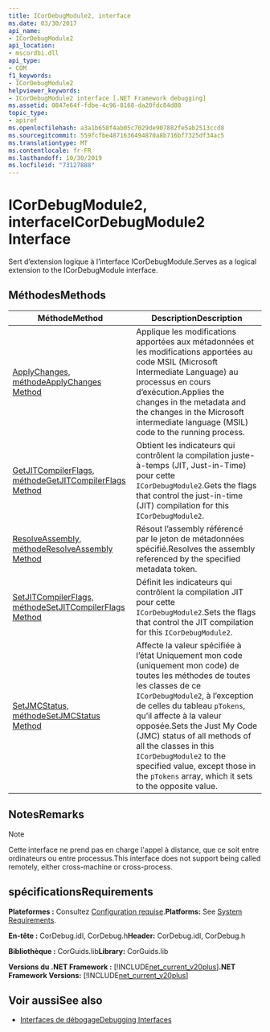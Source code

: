 ```yaml
---
title: ICorDebugModule2, interface
ms.date: 03/30/2017
api_name:
- ICorDebugModule2
api_location:
- mscordbi.dll
api_type:
- COM
f1_keywords:
- ICorDebugModule2
helpviewer_keywords:
- ICorDebugModule2 interface [.NET Framework debugging]
ms.assetid: 0847e64f-fdbe-4c96-8168-da20fdc84d80
topic_type:
- apiref
ms.openlocfilehash: a3a1b658f4ab05c7029de907882fe5ab2513ccd8
ms.sourcegitcommit: 559fcfbe4871636494870a8b716bf7325df34ac5
ms.translationtype: MT
ms.contentlocale: fr-FR
ms.lasthandoff: 10/30/2019
ms.locfileid: "73127888"
---
```

# <a name="icordebugmodule2-interface"></a><span data-ttu-id="55a44-102">ICorDebugModule2, interface</span><span class="sxs-lookup"><span data-stu-id="55a44-102">ICorDebugModule2 Interface</span></span>

<span data-ttu-id="55a44-103">Sert d’extension logique à l’interface ICorDebugModule.</span><span class="sxs-lookup"><span data-stu-id="55a44-103">Serves as a logical extension to the ICorDebugModule interface.</span></span>  
  
## <a name="methods"></a><span data-ttu-id="55a44-104">Méthodes</span><span class="sxs-lookup"><span data-stu-id="55a44-104">Methods</span></span>  
  
|<span data-ttu-id="55a44-105">Méthode</span><span class="sxs-lookup"><span data-stu-id="55a44-105">Method</span></span>|<span data-ttu-id="55a44-106">Description</span><span class="sxs-lookup"><span data-stu-id="55a44-106">Description</span></span>|  
|------------|-----------------|  
|[<span data-ttu-id="55a44-107">ApplyChanges, méthode</span><span class="sxs-lookup"><span data-stu-id="55a44-107">ApplyChanges Method</span></span>](../../../../docs/framework/unmanaged-api/debugging/icordebugmodule2-applychanges-method.md)|<span data-ttu-id="55a44-108">Applique les modifications apportées aux métadonnées et les modifications apportées au code MSIL (Microsoft Intermediate Language) au processus en cours d’exécution.</span><span class="sxs-lookup"><span data-stu-id="55a44-108">Applies the changes in the metadata and the changes in the Microsoft intermediate language (MSIL) code to the running process.</span></span>|  
|[<span data-ttu-id="55a44-109">GetJITCompilerFlags, méthode</span><span class="sxs-lookup"><span data-stu-id="55a44-109">GetJITCompilerFlags Method</span></span>](../../../../docs/framework/unmanaged-api/debugging/icordebugmodule2-getjitcompilerflags-method.md)|<span data-ttu-id="55a44-110">Obtient les indicateurs qui contrôlent la compilation juste-à-temps (JIT, Just-in-Time) pour cette `ICorDebugModule2`.</span><span class="sxs-lookup"><span data-stu-id="55a44-110">Gets the flags that control the just-in-time (JIT) compilation for this `ICorDebugModule2`.</span></span>|  
|[<span data-ttu-id="55a44-111">ResolveAssembly, méthode</span><span class="sxs-lookup"><span data-stu-id="55a44-111">ResolveAssembly Method</span></span>](../../../../docs/framework/unmanaged-api/debugging/icordebugmodule2-resolveassembly-method.md)|<span data-ttu-id="55a44-112">Résout l’assembly référencé par le jeton de métadonnées spécifié.</span><span class="sxs-lookup"><span data-stu-id="55a44-112">Resolves the assembly referenced by the specified metadata token.</span></span>|  
|[<span data-ttu-id="55a44-113">SetJITCompilerFlags, méthode</span><span class="sxs-lookup"><span data-stu-id="55a44-113">SetJITCompilerFlags Method</span></span>](../../../../docs/framework/unmanaged-api/debugging/icordebugmodule2-setjitcompilerflags-method.md)|<span data-ttu-id="55a44-114">Définit les indicateurs qui contrôlent la compilation JIT pour cette `ICorDebugModule2`.</span><span class="sxs-lookup"><span data-stu-id="55a44-114">Sets the flags that control the JIT compilation for this `ICorDebugModule2`.</span></span>|  
|[<span data-ttu-id="55a44-115">SetJMCStatus, méthode</span><span class="sxs-lookup"><span data-stu-id="55a44-115">SetJMCStatus Method</span></span>](../../../../docs/framework/unmanaged-api/debugging/icordebugmodule2-setjmcstatus-method.md)|<span data-ttu-id="55a44-116">Affecte la valeur spécifiée à l’état Uniquement mon code (uniquement mon code) de toutes les méthodes de toutes les classes de ce `ICorDebugModule2`, à l’exception de celles du tableau `pTokens`, qu’il affecte à la valeur opposée.</span><span class="sxs-lookup"><span data-stu-id="55a44-116">Sets the Just My Code (JMC) status of all methods of all the classes in this `ICorDebugModule2` to the specified value, except those in the `pTokens` array, which it sets to the opposite value.</span></span>|  
  
## <a name="remarks"></a><span data-ttu-id="55a44-117">Notes</span><span class="sxs-lookup"><span data-stu-id="55a44-117">Remarks</span></span>  
  
> [!NOTE]
> <span data-ttu-id="55a44-118">Cette interface ne prend pas en charge l'appel à distance, que ce soit entre ordinateurs ou entre processus.</span><span class="sxs-lookup"><span data-stu-id="55a44-118">This interface does not support being called remotely, either cross-machine or cross-process.</span></span>  
  
## <a name="requirements"></a><span data-ttu-id="55a44-119">spécifications</span><span class="sxs-lookup"><span data-stu-id="55a44-119">Requirements</span></span>  
 <span data-ttu-id="55a44-120">**Plateformes :** Consultez [Configuration requise](../../../../docs/framework/get-started/system-requirements.md).</span><span class="sxs-lookup"><span data-stu-id="55a44-120">**Platforms:** See [System Requirements](../../../../docs/framework/get-started/system-requirements.md).</span></span>  
  
 <span data-ttu-id="55a44-121">**En-tête :** CorDebug.idl, CorDebug.h</span><span class="sxs-lookup"><span data-stu-id="55a44-121">**Header:** CorDebug.idl, CorDebug.h</span></span>  
  
 <span data-ttu-id="55a44-122">**Bibliothèque :** CorGuids.lib</span><span class="sxs-lookup"><span data-stu-id="55a44-122">**Library:** CorGuids.lib</span></span>  
  
 <span data-ttu-id="55a44-123">**Versions du .NET Framework :** [!INCLUDE[net_current_v20plus](../../../../includes/net-current-v20plus-md.md)]</span><span class="sxs-lookup"><span data-stu-id="55a44-123">**.NET Framework Versions:** [!INCLUDE[net_current_v20plus](../../../../includes/net-current-v20plus-md.md)]</span></span>  
  
## <a name="see-also"></a><span data-ttu-id="55a44-124">Voir aussi</span><span class="sxs-lookup"><span data-stu-id="55a44-124">See also</span></span>

- [<span data-ttu-id="55a44-125">Interfaces de débogage</span><span class="sxs-lookup"><span data-stu-id="55a44-125">Debugging Interfaces</span></span>](../../../../docs/framework/unmanaged-api/debugging/debugging-interfaces.md)
